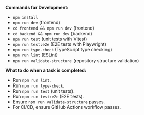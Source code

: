 
**Commands for Development:**
*   `npm install`
*   `npm run dev` (frontend)
*   `cd frontend && npm run dev` (frontend)
*   `cd backend && npm run dev` (backend)
*   `npm run test` (unit tests with Vitest)
*   `npm run test:e2e` (E2E tests with Playwright)
*   `npm run type-check` (TypeScript type checking)
*   `npm run lint` (ESLint)
*   `npm run validate-structure` (repository structure validation)

**What to do when a task is completed:**
*   Run `npm run lint`.
*   Run `npm run type-check`.
*   Run `npm run test` (unit tests).
*   Run `npm run test:e2e` (E2E tests).
*   Ensure `npm run validate-structure` passes.
*   For CI/CD, ensure GitHub Actions workflow passes.
